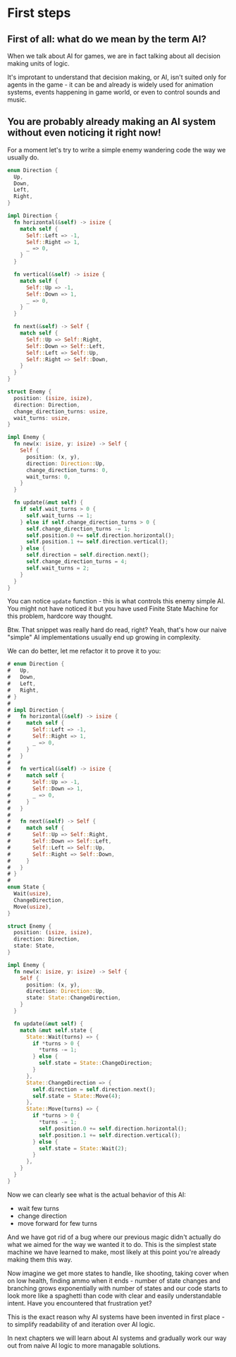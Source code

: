 # First steps

First of all: what do we mean by the term AI?
---
When we talk about AI for games, we are in fact talking about all decision making
units of logic.

It's improtant to understand that decision making, or AI, isn't suited only for
agents in the game - it can be and already is widely used for animation systems,
events happening in game world, or even to control sounds and music.

You are probably already making an AI system without even noticing it right now!
---
For a moment let's try to write a simple enemy wandering code the way we usually do.

```rust
enum Direction {
  Up,
  Down,
  Left,
  Right,
}

impl Direction {
  fn horizontal(&self) -> isize {
    match self {
      Self::Left => -1,
      Self::Right => 1,
      _ => 0,
    }
  }

  fn vertical(&self) -> isize {
    match self {
      Self::Up => -1,
      Self::Down => 1,
      _ => 0,
    }
  }

  fn next(&self) -> Self {
    match self {
      Self::Up => Self::Right,
      Self::Down => Self::Left,
      Self::Left => Self::Up,
      Self::Right => Self::Down,
    }
  }
}

struct Enemy {
  position: (isize, isize),
  direction: Direction,
  change_direction_turns: usize,
  wait_turns: usize,
}

impl Enemy {
  fn new(x: isize, y: isize) -> Self {
    Self {
      position: (x, y),
      direction: Direction::Up,
      change_direction_turns: 0,
      wait_turns: 0,
    }
  }

  fn update(&mut self) {
    if self.wait_turns > 0 {
      self.wait_turns -= 1;
    } else if self.change_direction_turns > 0 {
      self.change_direction_turns -= 1;
      self.position.0 += self.direction.horizontal();
      self.position.1 += self.direction.vertical();
    } else {
      self.direction = self.direction.next();
      self.change_direction_turns = 4;
      self.wait_turns = 2;
    }
  }
}
```

You can notice `update` function - this is what controls this enemy simple AI.
You might not have noticed it but you have used Finite State Machine for this
problem, hardcore way thought.

Btw. That snippet was really hard do read, right? Yeah, that's how our naive
"simple" AI implementations usually end up growing in complexity.

We can do better, let me refactor it to prove it to you:

```rust
# enum Direction {
#   Up,
#   Down,
#   Left,
#   Right,
# }
#
# impl Direction {
#   fn horizontal(&self) -> isize {
#     match self {
#       Self::Left => -1,
#       Self::Right => 1,
#       _ => 0,
#     }
#   }
#
#   fn vertical(&self) -> isize {
#     match self {
#       Self::Up => -1,
#       Self::Down => 1,
#       _ => 0,
#     }
#   }
#
#   fn next(&self) -> Self {
#     match self {
#       Self::Up => Self::Right,
#       Self::Down => Self::Left,
#       Self::Left => Self::Up,
#       Self::Right => Self::Down,
#     }
#   }
# }
#
enum State {
  Wait(usize),
  ChangeDirection,
  Move(usize),
}

struct Enemy {
  position: (isize, isize),
  direction: Direction,
  state: State,
}

impl Enemy {
  fn new(x: isize, y: isize) -> Self {
    Self {
      position: (x, y),
      direction: Direction::Up,
      state: State::ChangeDirection,
    }
  }

  fn update(&mut self) {
    match &mut self.state {
      State::Wait(turns) => {
        if *turns > 0 {
          *turns -= 1;
        } else {
          self.state = State::ChangeDirection;
        }
      },
      State::ChangeDirection => {
        self.direction = self.direction.next();
        self.state = State::Move(4);
      },
      State::Move(turns) => {
        if *turns > 0 {
          *turns -= 1;
          self.position.0 += self.direction.horizontal();
          self.position.1 += self.direction.vertical();
        } else {
          self.state = State::Wait(2);
        }
      },
    }
  }
}
```

Now we can clearly see what is the actual behavior of this AI:
- wait few turns
- change direction
- move forward for few turns

And we have got rid of a bug where our previous magic didn't actually do what we
aimed for the way we wanted it to do. This is the simplest state machine we have
learned to make, most likely at this point you're already making them this way.

Now imagine we get more states to handle, like shooting, taking cover when on
low health, finding ammo when it ends - number of state changes and branching
grows exponentially with number of states and our code starts to look more like
a spaghetti than code with clear and easily understandable intent. Have you
encountered that frustration yet?

This is the exact reason why AI systems have been invented in first place - to
simplify readability of and iteration over AI logic.

In next chapters we will learn about AI systems and gradually work our way out
from naive AI logic to more managable solutions.
